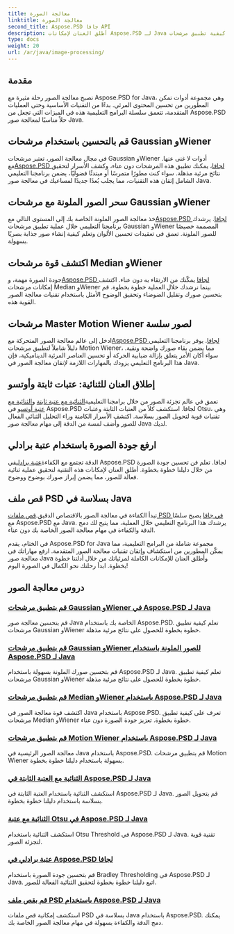 ```yaml
---
title: معالجة الصورة
linktitle: معالجة الصورة
second_title: Aspose.PSD جافا API
description: أطلق العنان لإمكانات Aspose.PSD لـ Java في معالجة الصور. تعلم كيفية تطبيق مرشحات Gaussian وWiener وMedian وMotion Wiener خطوة بخطوة.
type: docs
weight: 20
url: /ar/java/image-processing/
---
```

## مقدمة

تصبح معالجة الصور رحلة مثيرة مع Aspose.PSD for Java، وهي مجموعة أدوات تمكن المطورين من تحسين المحتوى المرئي. بدءًا من التقنيات الأساسية وحتى العمليات المتقدمة، تتعمق سلسلة البرامج التعليمية هذه في الميزات التي تجعل من Aspose.PSD حلاً مناسبًا لمعالجة صور Java.

## قم بالتحسين باستخدام مرشحات Gaussian وWiener

 في مجال معالجة الصور، تعتبر مرشحات Gaussian وWiener أدوات لا غنى عنها. مع[Aspose.PSD لجافا](./apply-gaussian-wiener-filters/)، يمكنك تطبيق هذه المرشحات دون عناء، وكشف الأسرار لتحقيق نتائج مرئية مذهلة. سواء كنت مطورًا متمرسًا أو مبتدئًا فضوليًا، يضمن برنامجنا التعليمي الشامل إتقان هذه التقنيات، مما يجلب بُعدًا جديدًا لمساعيك في معالجة صور Java.

## سحر الصور الملونة مع مرشحات Gaussian وWiener

 خذ معالجة الصور الملونة الخاصة بك إلى المستوى التالي مع[Aspose.PSD لجافا](./apply-gaussian-wiener-filters-color-image/). يرشدك برنامجنا التعليمي خلال عملية تطبيق مرشحات Gaussian وWiener المصممة خصيصًا للصور الملونة. تعمق في تعقيدات تحسين الألوان وتعلم كيفية إنشاء صور جذابة بصريًا بسهولة.

## اكتشف قوة مرشحات Median وWiener

 جودة الصورة مهمة، و[Aspose.PSD لجافا](./apply-median-wiener-filters/) يمكّنك من الارتقاء به دون عناء. اكتشف إمكانات مرشحات Median وWiener بينما نرشدك خلال العملية خطوة بخطوة. قم بتحسين صورك وتقليل الضوضاء وتحقيق الوضوح الأمثل باستخدام تقنيات معالجة الصور القوية هذه.

## مرشحات Master Motion Wiener لصور سلسة

 ادخل إلى عالم معالجة الصور المتحركة مع[Aspose.PSD لجافا](./apply-motion-wiener-filters/). يوفر برنامجنا التعليمي دليلاً شاملاً لتطبيق مرشحات Motion Wiener، مما يضمن بقاء صورك واضحة ونقية. سواء أكان الأمر يتعلق بإزالة ضبابية الحركة أو تحسين العناصر المرئية الديناميكية، فإن هذا البرنامج التعليمي يزودك بالمهارات اللازمة لإتقان معالجة الصور في Java.

## إطلاق العنان للثنائية: عتبات ثابتة وأوتسو

 تعمق في عالم تجزئة الصور من خلال برامجنا التعليمية[الثنائية مع عتبة ثابتة](./binarization-fixed-threshold/) و[الثنائية مع عتبة أوتسو](./binarization-otsu-threshold/) في Aspose.PSD لجافا. استكشف كلاً من العتبات الثابتة وعتبات Otsu، وهي تقنيات قوية لتحويل الصور بسلاسة. اكتشف الأسرار الكامنة وراء التحليل الثنائي الفعال للصور وأضف لمسة من الدقة إلى مهام معالجة صور Java لديك.

## ارفع جودة الصورة باستخدام عتبة برادلي

 الدقة تجتمع مع الكفاءة[عتبة برادلي](./bradley-thresholding/)في Aspose.PSD لجافا. تعلم فن تحسين جودة الصورة من خلال دليلنا خطوة بخطوة. أطلق العنان لإمكانات هذه التقنية لتحقيق عملية ثنائية فعالة للصور، مما يضمن إبراز صورك بوضوح ووضوح.

## قص ملف PSD بسلاسة في Java

 تبدأ الكفاءة في معالجة الصور بالاقتصاص الدقيق.[قص ملفات PSD في جافا](./crop-psd-file/) يصبح سلسًا مع Aspose.PSD مع Java. يرشدك هذا البرنامج التعليمي خلال العملية، مما يتيح لك دمج الدقة والكفاءة في مهام معالجة الصور الخاصة بك دون عناء.

في الختام، يقدم Aspose.PSD for Java مجموعة شاملة من البرامج التعليمية، مما يمكّن المطورين من استكشاف وإتقان تقنيات معالجة الصور المتقدمة. ارفع مهاراتك في معالجة صور Java وأطلق العنان للإمكانات الكاملة لمرئياتك من خلال أدلتنا خطوة بخطوة. ابدأ رحلتك نحو الكمال في الصورة اليوم!
## دروس معالجة الصور
### [قم بتطبيق مرشحات Gaussian وWiener في Aspose.PSD لـ Java](./apply-gaussian-wiener-filters/)
قم بتحسين معالجة صور Java الخاصة بك باستخدام Aspose.PSD. تعلم كيفية تطبيق مرشحات Gaussian وWiener خطوة بخطوة للحصول على نتائج مرئية مذهلة.
### [قم بتطبيق مرشحات Gaussian وWiener للصور الملونة باستخدام Aspose.PSD لـ Java](./apply-gaussian-wiener-filters-color-image/)
قم بتحسين صورك الملونة بسهولة باستخدام Aspose.PSD لـ Java. تعلم كيفية تطبيق مرشحات Gaussian وWiener خطوة بخطوة للحصول على نتائج مرئية مذهلة.
### [قم بتطبيق مرشحات Median وWiener باستخدام Aspose.PSD لـ Java](./apply-median-wiener-filters/)
اكتشف قوة معالجة الصور في Java باستخدام Aspose.PSD. تعرف على كيفية تطبيق مرشحات Median وWiener خطوة بخطوة. تعزيز جودة الصورة دون عناء.
### [قم بتطبيق مرشحات Motion Wiener باستخدام Aspose.PSD لـ Java](./apply-motion-wiener-filters/)
معالجة الصور الرئيسية في Java باستخدام Aspose.PSD. قم بتطبيق مرشحات Motion Wiener بسهولة باستخدام دليلنا خطوة بخطوة.
### [الثنائية مع العتبة الثابتة في Aspose.PSD لـ Java](./binarization-fixed-threshold/)
استكشف الثنائية باستخدام العتبة الثابتة في Aspose.PSD لـ Java. قم بتحويل الصور بسلاسة باستخدام دليلنا خطوة بخطوة.
### [الثنائية مع عتبة Otsu في Aspose.PSD لـ Java](./binarization-otsu-threshold/)
استكشف الثنائية باستخدام Otsu Threshold في Aspose.PSD لـ Java. تقنية قوية لتجزئة الصور.
### [عتبة برادلي في Aspose.PSD لجافا](./bradley-thresholding/)
قم بتحسين جودة الصورة باستخدام Bradley Thresholding في Aspose.PSD لـ Java. اتبع دليلنا خطوة بخطوة لتحقيق الثنائية الفعالة للصور.
### [قم بقص ملف PSD باستخدام Aspose.PSD لـ Java](./crop-psd-file/)
استكشف إمكانية قص ملفات PSD بسلاسة في Java باستخدام Aspose.PSD. يمكنك دمج الدقة والكفاءة بسهولة في مهام معالجة الصور الخاصة بك.
